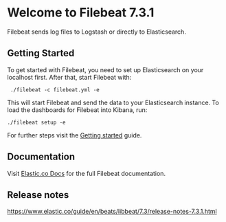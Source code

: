 # Welcome to Filebeat 7.3.1

Filebeat sends log files to Logstash or directly to Elasticsearch.

## Getting Started

To get started with Filebeat, you need to set up Elasticsearch on
your localhost first. After that, start Filebeat with:

     ./filebeat -c filebeat.yml -e

This will start Filebeat and send the data to your Elasticsearch
instance. To load the dashboards for Filebeat into Kibana, run:

    ./filebeat setup -e

For further steps visit the
[Getting started](https://www.elastic.co/guide/en/beats/filebeat/7.3/filebeat-getting-started.html) guide.

## Documentation

Visit [Elastic.co Docs](https://www.elastic.co/guide/en/beats/filebeat/7.3/index.html)
for the full Filebeat documentation.

## Release notes

https://www.elastic.co/guide/en/beats/libbeat/7.3/release-notes-7.3.1.html
